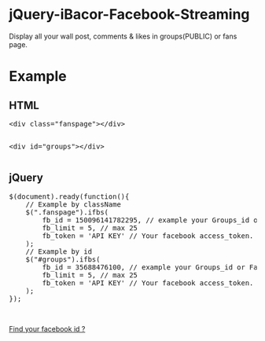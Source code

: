 jQuery-iBacor-Facebook-Streaming
================================

Display all your wall post, comments &amp; likes in groups(PUBLIC) or fans page.
<h1>Example</h1>
<h2>HTML</h2>
<pre>&lt;div class="fanspage"&gt;&lt;/div&gt;
            
&lt;div id="groups"&gt;&lt;/div&gt;</pre>
<h2>jQuery</h2>
<pre>$(document).ready(function(){
    // Example by className
    $(".fanspage").ifbs(
        fb_id = 150096141782295, // example your Groups_id or FansPage_id. Find your facebook_id in http://ibacor.com/tools/social-media-user-id-finder
        fb_limit = 5, // max 25
        fb_token = 'API KEY' // Your facebook access_token. you can get it in https://developers.facebook.com/docs/apps
    );
    // Example by id
    $("#groups").ifbs(
        fb_id = 35688476100, // example your Groups_id or FansPage_id. Find your facebook_id in http://ibacor.com/tools/social-media-user-id-finder
        fb_limit = 5, // max 25
        fb_token = 'API KEY' // Your facebook access_token. you can get it in https://developers.facebook.com/docs/apps
    );
});</pre><br>

<a href="http://bachors.com/tools/social-media-user-id-finder" target="_BLANK">Find your facebook id ?</a>


